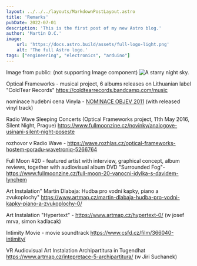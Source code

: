 ```yaml
---
layout: ../../../layouts/MarkdownPostLayout.astro
title: 'Remarks'
pubDate: 2022-07-01
description: 'This is the first post of my new Astro blog.'
author: 'Martin D.C.'
image:
    url: 'https://docs.astro.build/assets/full-logo-light.png'
    alt: 'The full Astro logo.'
tags: ["engineering", "electronics", "arduino"]
---
```


Image from public: (not supporting Image component)
![A starry night sky.](/images/japan.jpg)

Optical Frameworks - musical project, 6 albums releases on Lithuanian label "ColdTear Records" https://coldtearrecords.bandcamp.com/music

nominace hudební cena Vinyla - [NOMINACE OBJEV 2011](http://vinyla.cz/cena/optical-frameworks/) (with released vinyl track)

Radio Wave Sleeping Concerts (Optical Frameworks project, 11th May 2016, Silent Night, Prague) https://www.fullmoonzine.cz/novinky/analogove-usinani-silent-night-poseste

rozhovor v Radio Wave - https://wave.rozhlas.cz/optical-frameworks-hostem-poradu-wavetroniq-5266764 

Full Moon #20 - featured artist with interview, graphical concept, album reviews, together with audiovisual album DVD "Surrounded Fog"- https://www.fullmoonzine.cz/full-moon-20-vanocni-idylka-s-davidem-lynchem

Art Instalation"  Martin Dlabaja: Hudba pro vodní kapky, piano a zvukoplochy" https://www.artmap.cz/martin-dlabaja-hudba-pro-vodni-kapky-piano-a-zvukoplochy-0/ 

Art Instalation "Hypertext" - https://www.artmap.cz/hypertext-0/ (w josef mrva, simon kadlacak)

Intimity Movie - movie soundtrack https://www.csfd.cz/film/366040-intimity/

VR Audiovisual Art Instalation Archipartitura  in Tugendhat https://www.artmap.cz/intepretace-5-archipartitura/ (w Jiri Suchanek)






